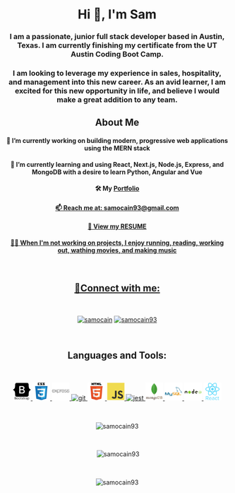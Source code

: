<h1 align="center">Hi 👋, I'm Sam</h1>
<h3 align="center">I am a passionate, junior full stack developer based in Austin, Texas. I am currently finishing my certificate from the UT Austin Coding Boot Camp. 
  </h3>
  <h3 align="center">
  I am looking to leverage my experience in sales, hospitality, and management into this new career. As an avid learner, I am excited for this new opportunity in life, and believe I would make a great addition to any team.</h3>

<h2 align="center">About Me</h2>
<h4 align="center"> 🔭 I’m currently working on <strong>building modern, progressive web applications using the MERN stack</strong></h4>

<h4 align="center"> 🌱 I’m currently learning and using <strong>React, Next.js, Node.js, Express, and MongoDB with a desire to learn Python, Angular and Vue</strong></h4>

<h4 align="center">🛠 My <a href=https://samocain.dev/ target="_blank">Portfolio</h4>

<h4 align="center">📫 Reach me at: <a href=mailto:samocain93@gmail.com>samocain93@gmail.com</h4>

<h4 align="center">📝 View my <a target="_blank" href=https://docs.google.com/document/d/1rTCYJWahFMkvd4iSxxIYdGw0Q3Q_lmC7p45AIldxz94/edit?usp=sharing>RESUME</h4>

<h4 align="center"> 🏃‍♂️ When I'm not working on projects, I enjoy running, reading, working out, wathing movies, and making <a target="_blank" href=https://open.spotify.com/artist/6rbmKwn3guAkz1GebhwbgH?si=iAVGsnIeRS6fyAs166hrHQ>music</h4><br>

<h2 align="center"> 📱Connect with me:</h2><br>
<p align="center">
<a href="https://linkedin.com/in/samocain" target="blank"><img align="center" src="https://raw.githubusercontent.com/rahuldkjain/github-profile-readme-generator/master/src/images/icons/Social/linked-in-alt.svg" alt="samocain" height="40" width="40" /></a>
<a href="https://www.hackerrank.com/samocain93" target="blank"><img align="center" src="https://raw.githubusercontent.com/rahuldkjain/github-profile-readme-generator/master/src/images/icons/Social/hackerrank.svg" alt="samocain93" height="40" width="40" /></a>
</p><br>

<h2 align="center">Languages and Tools:</h2><br>
<p align="center"> <a href="https://getbootstrap.com" target="_blank" rel="noreferrer"> <img src="https://raw.githubusercontent.com/devicons/devicon/master/icons/bootstrap/bootstrap-plain-wordmark.svg" alt="bootstrap" width="40" height="40"/> </a> <a href="https://www.w3schools.com/css/" target="_blank" rel="noreferrer"> <img src="https://raw.githubusercontent.com/devicons/devicon/master/icons/css3/css3-original-wordmark.svg" alt="css3" width="40" height="40"/> </a> <a href="https://expressjs.com" target="_blank" rel="noreferrer"> <img src="https://raw.githubusercontent.com/devicons/devicon/master/icons/express/express-original-wordmark.svg" alt="express" width="40" height="40"/> </a> <a href="https://git-scm.com/" target="_blank" rel="noreferrer"> <img src="https://www.vectorlogo.zone/logos/git-scm/git-scm-icon.svg" alt="git" width="40" height="40"/> </a> <a href="https://www.w3.org/html/" target="_blank" rel="noreferrer"> <img src="https://raw.githubusercontent.com/devicons/devicon/master/icons/html5/html5-original-wordmark.svg" alt="html5" width="40" height="40"/> </a> <a href="https://developer.mozilla.org/en-US/docs/Web/JavaScript" target="_blank" rel="noreferrer"> <img src="https://raw.githubusercontent.com/devicons/devicon/master/icons/javascript/javascript-original.svg" alt="javascript" width="40" height="40"/> </a> <a href="https://jestjs.io" target="_blank" rel="noreferrer"> <img src="https://www.vectorlogo.zone/logos/jestjsio/jestjsio-icon.svg" alt="jest" width="40" height="40"/> </a> <a href="https://www.mongodb.com/" target="_blank" rel="noreferrer"> <img src="https://raw.githubusercontent.com/devicons/devicon/master/icons/mongodb/mongodb-original-wordmark.svg" alt="mongodb" width="40" height="40"/> </a> <a href="https://www.mysql.com/" target="_blank" rel="noreferrer"> <img src="https://raw.githubusercontent.com/devicons/devicon/master/icons/mysql/mysql-original-wordmark.svg" alt="mysql" width="40" height="40"/> </a> <a href="https://nodejs.org" target="_blank" rel="noreferrer"> <img src="https://raw.githubusercontent.com/devicons/devicon/master/icons/nodejs/nodejs-original-wordmark.svg" alt="nodejs" width="40" height="40"/> </a> <a href="https://reactjs.org/" target="_blank" rel="noreferrer"> <img src="https://raw.githubusercontent.com/devicons/devicon/master/icons/react/react-original-wordmark.svg" alt="react" width="40" height="40"/> </a> </p><br>

<p align="center"><img align="center" src="https://github-readme-stats.vercel.app/api?username=samocain93" alt="samocain93" /></p><br>

<p align="center">&nbsp;<img align="center" src=https://github-readme-stats.vercel.app/api/top-langs/?username=samocain93 alt="samocain93" /></p><br>

<p align="center"><img align="center" src="https://github-readme-streak-stats.herokuapp.com/?user=samocain93&theme=dark" alt="samocain93" /></p><br>

